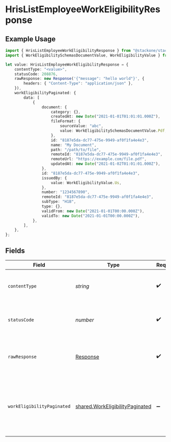 # HrisListEmployeeWorkEligibilityResponse

## Example Usage

```typescript
import { HrisListEmployeeWorkEligibilityResponse } from "@stackone/stackone-client-ts/sdk/models/operations";
import { WorkEligibilitySchemasDocumentValue, WorkEligibilityValue } from "@stackone/stackone-client-ts/sdk/models/shared";

let value: HrisListEmployeeWorkEligibilityResponse = {
    contentType: "<value>",
    statusCode: 208876,
    rawResponse: new Response('{"message": "hello world"}', {
        headers: { "Content-Type": "application/json" },
    }),
    workEligibilityPaginated: {
        data: [
            {
                document: {
                    category: {},
                    createdAt: new Date("2021-01-01T01:01:01.000Z"),
                    fileFormat: {
                        sourceValue: "abc",
                        value: WorkEligibilitySchemasDocumentValue.Pdf,
                    },
                    id: "8187e5da-dc77-475e-9949-af0f1fa4e4e3",
                    name: "My Document",
                    path: "/path/to/file",
                    remoteId: "8187e5da-dc77-475e-9949-af0f1fa4e4e3",
                    remoteUrl: "https://example.com/file.pdf",
                    updatedAt: new Date("2021-01-02T01:01:01.000Z"),
                },
                id: "8187e5da-dc77-475e-9949-af0f1fa4e4e3",
                issuedBy: {
                    value: WorkEligibilityValue.Us,
                },
                number: "1234567890",
                remoteId: "8187e5da-dc77-475e-9949-af0f1fa4e4e3",
                subType: "H1B",
                type: {},
                validFrom: new Date("2021-01-01T00:00.000Z"),
                validTo: new Date("2021-01-01T00:00.000Z"),
            },
        ],
    },
};
```

## Fields

| Field                                                                                     | Type                                                                                      | Required                                                                                  | Description                                                                               |
| ----------------------------------------------------------------------------------------- | ----------------------------------------------------------------------------------------- | ----------------------------------------------------------------------------------------- | ----------------------------------------------------------------------------------------- |
| `contentType`                                                                             | *string*                                                                                  | :heavy_check_mark:                                                                        | HTTP response content type for this operation                                             |
| `statusCode`                                                                              | *number*                                                                                  | :heavy_check_mark:                                                                        | HTTP response status code for this operation                                              |
| `rawResponse`                                                                             | [Response](https://developer.mozilla.org/en-US/docs/Web/API/Response)                     | :heavy_check_mark:                                                                        | Raw HTTP response; suitable for custom response parsing                                   |
| `workEligibilityPaginated`                                                                | [shared.WorkEligibilityPaginated](../../../sdk/models/shared/workeligibilitypaginated.md) | :heavy_minus_sign:                                                                        | The work eligibility of the employee with the given identifier were retrieved.            |